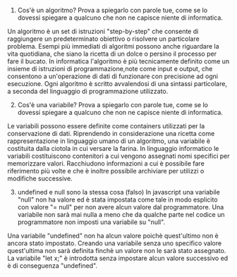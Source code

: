 1. Cos'è un algoritmo? Prova a spiegarlo con parole tue, come se lo dovessi spiegare a qualcuno che non ne capisce niente di informatica.

Un algoritmo è un set di istruzioni "step-by-step" che consente di raggiungere un predeterminato obiettivo o risolvere un particolare problema. Esempi più immediati di algoritmi possono anche riguardare la vita quotidiana, che siano la ricetta di un dolce o persino il processo per fare il bucato.
In informatica l'algoritmo è più tecnicamente definito come un insieme di istruzioni di programmazione,note come input e output, che consentono a un'operazione di dati di funzionare con precisione ad ogni esecuzione. Ogni algoritmo è scritto avvalendosi di una sintassi particolare, a seconda del linguaggio di programmazione utilizzato.


2. Cos'è una variabile? Prova a spiegarlo con parole tue, come se lo dovessi spiegare a qualcuno che non ne capisce niente di informatica.

Le variabili possono essere definite come containers utilizzati per la conservazione di dati. Riprendendo in considerazione una ricetta come rappresentazione in linguaggio umano di un algoritmo, una variabile è costituita dalla ciotola in cui versare la farina.
In linguaggio informatico le variabili costituiscono contenitori a cui vengono assegnati nomi specifici per memorizzare valori. Racchiudono informazioni a cui è possibile fare riferimento più volte e che è inoltre possibile archiviare per utilizzi o modifiche successive.


3. undefined e null sono la stessa cosa (falso)
In javascript una variabile "null" non ha valore ed è stata impostata come tale in modo esplicito con valore "= null" per non avere alcun valore dal programmatore. Una variabile non sarà mai nulla a meno che da qualche parte nel codice un programmatore non imposti una variabile su "null".

Una variabile "undefined" non ha alcun valore poichè quest'ultimo non è ancora stato impostato. Creando una variabile senza uno specifico valore quest'ultima non sarà definita finchè un valore non le sarà stato assegnato. La variabile "let x;" è introdotta senza impostare alcun valore successivo ed è di conseguenza "undefined".